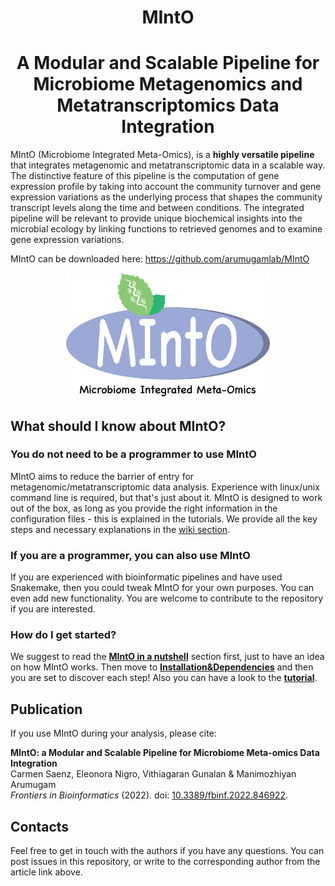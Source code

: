 
<h1 align="center"> MIntO </h1>
<h1 align="center"> A Modular and Scalable Pipeline for Microbiome Metagenomics and Metatranscriptomics Data Integration </h1>

MIntO (Microbiome Integrated Meta-Omics), is a **highly versatile pipeline** that integrates metagenomic and metatranscriptomic data in a scalable way.
The distinctive feature of this pipeline is the computation of gene expression profile by taking into account the community turnover and gene expression variations as the underlying process that shapes the community transcript levels along the time and between conditions.
The integrated pipeline will be relevant to provide unique biochemical insights into the microbial ecology by linking functions to retrieved genomes and to examine gene expression variations. 

MIntO can be downloaded here:  https://github.com/arumugamlab/MIntO

<p align="center"><img src="images/MIntO_blu_Microbiome_integrated_meta_omics.png" height="200" /></p>


## What should I know about MIntO?

### You do not need to be a programmer to use MIntO

MIntO aims to reduce the barrier of entry for metagenomic/metatranscriptomic data analysis. Experience with linux/unix command line is required, but that's just about it.
MIntO is designed to work out of the box, as long as you provide the right information in the configuration files - this is explained in the tutorials.
We provide all the key steps and necessary explanations in the [wiki section](https://github.com/arumugamlab/MIntO/wiki/). 

### If you are a programmer, you can also use MIntO

If you are experienced with bioinformatic pipelines and have used Snakemake, then you could tweak MIntO for your own purposes. You can even add new functionality. You are welcome to contribute to the repository if you are interested.

### How do I get started?

We suggest to read the **[MIntO in a nutshell](https://github.com/arumugamlab/MIntO/wiki/MIntO-in-a-nutshell)** section first, just to have an idea on how MIntO works. 
Then move to **[Installation&Dependencies](https://github.com/arumugamlab/MIntO/wiki/Installation&Dependencies)** and then you are set to discover each step! 
Also you can have a look to the **[tutorial](https://github.com/arumugamlab/MIntO/wiki/MIntO-tutorial)**.


## Publication

If you use MIntO during your analysis, please cite:

**MIntO: a Modular and Scalable Pipeline for Microbiome Meta-omics Data Integration**  
Carmen Saenz, Eleonora Nigro, Vithiagaran Gunalan & Manimozhiyan Arumugam  
_Frontiers in Bioinformatics_ (2022). doi: [10.3389/fbinf.2022.846922](https://doi.org/10.3389/fbinf.2022.846922). 


## Contacts

Feel free to get in touch with the authors if you have any questions. You can post issues in this repository, or write to the corresponding author from the article link above.
